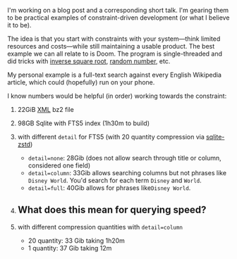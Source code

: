 I'm working on a blog post and a corresponding short talk. I'm gearing them to be practical examples of constraint-driven development (or what I believe it to be).

The idea is that you start with constraints with your system—think limited resources and costs—while still maintaining a usable product. The best example we can all relate to is Doom. The program is single-threaded and did tricks with [inverse square root](https://en.wikipedia.org/wiki/Fast_inverse_square_root), [random number](https://www.reddit.com/r/ProgrammerHumor/comments/3bhvuj/how_random_numbers_are_generated_in_classic_doom/), etc.

My personal example is a full-text search against every English Wikipedia article, which could (hopefully) run on your phone.

I know numbers would be helpful (in order) working towards the constraint:
1. 22GiB [XML](https://meta.wikimedia.org/wiki/Data_dumps/Dump_format) bz2 file
2. 98GB Sqlite with FTS5 index (1h30m to build)
3. with different `detail` for FTS5 (with 20 quantity compression via [sqlite-zstd](https://github.com/jtarchie/sqlitezstd/))
   - `detail=none`: 28Gib (does not allow search through title or column, considered one field)
   - `detail=column`: 33Gib allows searching columns but not phrases like `Disney World`. You'd search for each term `Disney` and `World`.
   - `detail=full`: 40Gib allows for phrases like`Disney World`.
4. What does this mean for querying speed?
   - 

4. with different compression quantities with `detail=column`
   - 20 quantity: 33 Gib taking 1h20m
   - 1 quantity: 37 Gib taking 12m